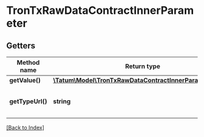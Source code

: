 # TronTxRawDataContractInnerParameter

## Getters

Method name | Return type | Description | Notes
------------ | ------------- | ------------- | -------------
**getValue()** | [**\Tatum\Model\TronTxRawDataContractInnerParameterValue**](TronTxRawDataContractInnerParameterValue.md) |  | [optional]
**getTypeUrl()** | **string** | Type of the smart contract event. | [optional]

[[Back to Index]](../index.md)
